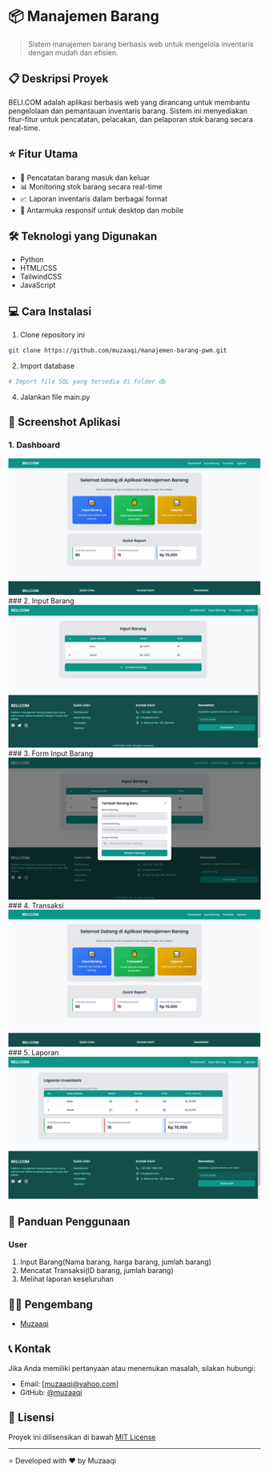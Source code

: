 # 📦 Manajemen Barang

> Sistem manajemen barang berbasis web untuk mengelola inventaris dengan mudah dan efisien.

## 📋 Deskripsi Proyek

BELI.COM adalah aplikasi berbasis web yang dirancang untuk membantu pengelolaan dan pemantauan inventaris barang. Sistem ini menyediakan fitur-fitur untuk pencatatan, pelacakan, dan pelaporan stok barang secara real-time.

## ⭐ Fitur Utama

- 📝 Pencatatan barang masuk dan keluar
- 📊 Monitoring stok barang secara real-time
- 📈 Laporan inventaris dalam berbagai format
- 📱 Antarmuka responsif untuk desktop dan mobile

## 🛠️ Teknologi yang Digunakan

- Python
- HTML/CSS
- TailwindCSS
- JavaScript

## 💻 Cara Instalasi

1. Clone repository ini
```bash
git clone https://github.com/muzaaqi/manajemen-barang-pwm.git
```

2. Import database
```bash
# Import file SQL yang tersedia di folder db
```
4. Jalankan file main.py

## 📱 Screenshot Aplikasi

### 1. Dashboard
<img src="res/dashboard.png" alt="Dashboard Manajemen Barang" />
### 2. Input Barang
<img src="res/input_barang.png" alt="Dashboard Manajemen Barang" />
### 3. Form Input Barang
<img src="res/input_barang_form.png" alt="Dashboard Manajemen Barang" />
### 4. Transaksi
<img src="res/dashboard.png" alt="Dashboard Manajemen Barang" />
### 5. Laporan
<img src="res/laporan.png" alt="Dashboard Manajemen Barang" />

## 📖 Panduan Penggunaan

### User
1. Input Barang(Nama barang, harga barang, jumlah barang)
2. Mencatat Transaksi(ID barang, jumlah barang)
3. Melihat laporan keseluruhan

## 👨‍💻 Pengembang

- [Muzaaqi](https://github.com/muzaaqi)

## 📞 Kontak

Jika Anda memiliki pertanyaan atau menemukan masalah, silakan hubungi:
- Email: [muzaaqi@yahoo.com]
- GitHub: [@muzaaqi](https://github.com/muzaaqi)

## 📄 Lisensi

Proyek ini dilisensikan di bawah [MIT License](LICENSE)

---
⭐ Developed with ❤️ by Muzaaqi

